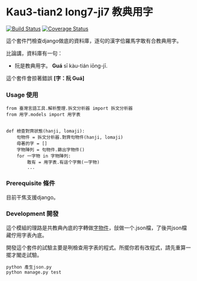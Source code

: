 # Kau3-tian2 Iong7-ji7 教典用字
[![Build Status](https://travis-ci.org/i3thuan5/kau3-tian2_iong7-ji7.svg?branch=master)](https://travis-ci.org/i3thuan5/kau3-tian2_iong7-ji7)
[![Coverage Status](https://coveralls.io/repos/github/i3thuan5/kau3-tian2_iong7-ji7/badge.svg?branch=master)](https://coveralls.io/github/i3thuan5/kau3-tian2_iong7-ji7?branch=master)

這个套件鬥檢查django做底的資料庫，逐句的漢字佮羅馬字敢有合教典用字。

比論講，資料庫有一句：
* 阮是教典用字。 **Guá** sī kàu-tián iōng-jī. 

這个套件會掠著錯誤 **[字：阮 Guá]**

### Usage 使用
```
from 臺灣言語工具.解析整理.拆文分析器 import 拆文分析器
from 用字.models import 用字表


def 檢查對齊狀態(hanji, lomaji):
    句物件 = 拆文分析器.對齊句物件(hanji, lomaji)
    毋著的字 = []
    字物陣列 = 句物件.篩出字物件()
    for 一字物 in 字物陣列:
        敢有 = 用字表.有這个字無(一字物)
        ...  
```
### Prerequisite 條件

目前干焦支援django。

### Development 開發

這个模組的理路是共教典內底的字轉做[字物件](https://github.com/i3thuan5/tai5-uan5_gian5-gi2_kang1-ku7/blob/master/%E6%96%87%E4%BB%B6/%E5%9F%BA%E6%9C%AC%E7%89%A9%E4%BB%B6.md#%E4%B8%8A%E6%89%8B)，敆做一个.json檔，了後共json檔藏佇用字表內底。

開發這个套件的試驗主要是咧檢查用字表的程式。所擺你若有改程式，請先重算一擺才閣走試驗。

```
python 產生json.py
python manage.py test
```


